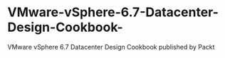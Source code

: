 # VMware-vSphere-6.7-Datacenter-Design-Cookbook-
VMware vSphere 6.7 Datacenter Design Cookbook published by Packt
